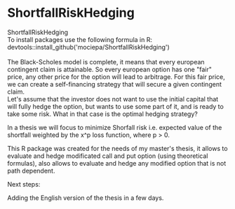 # ShortfallRiskHedging
ShortfallRiskHedging \
To install packages use the following formula in R: devtools::install_github('mociepa/ShortfallRiskHedging') \
\
The Black-Scholes model is complete, it means that every european contingent claim is attainable. So every european option has one "fair" price, 
any other price for the option will lead to arbitrage. For this fair price, we can create a self-financing strategy that will secure a given contingent claim. \
Let's assume that the investor does not want to use the initial capital that will fully hedge the option, but wants to use some part of it, and is ready to take some risk. What in that case is the optimal hedging strategy? 

In a thesis we will focus to minimize Shorfall risk i.e. expected value of the shortfall weighted by the x^p loss function, where p > 0. 


This R package was created for the needs of my master's thesis, it allows to evaluate and hedge modificated call and put option (using theoretical formulas), also allows to evaluate and hedge any modified option that is not path dependent. 



Next steps: 

Adding the English version of the thesis in a few days.
